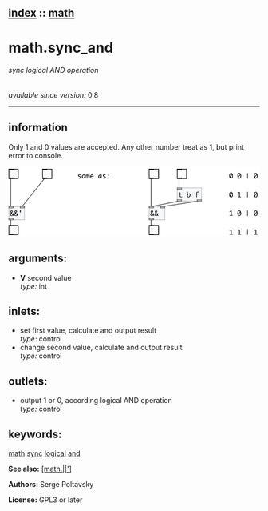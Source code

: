 [index](index.html) :: [math](category_math.html)
---

# math.sync_and

###### sync logical AND operation

*available since version:* 0.8

---


## information
Only 1 and 0 values are accepted. Any other number treat as 1, but print error to console.


[![example](../examples/img/math.sync_and.jpg)](../examples/pd/math.sync_and.pd)



## arguments:

* **V**
second value<br>
_type:_ int<br>







## inlets:

* set first value, calculate and output result<br>
_type:_ control
* change second value, calculate and output result<br>
_type:_ control



## outlets:

* output 1 or 0, according logical AND operation<br>
_type:_ control



## keywords:

[math](keywords/math.html)
[sync](keywords/sync.html)
[logical](keywords/logical.html)
[and](keywords/and.html)



**See also:**
[\[math.||&#39;\]](math.%7C%7C%27.html)




**Authors:** Serge Poltavsky




**License:** GPL3 or later





